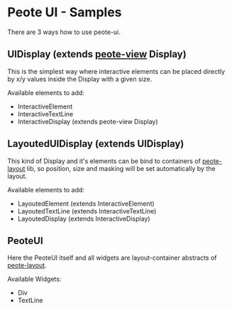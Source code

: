 # Peote UI - Samples

There are 3 ways how to use peote-ui.


## UIDisplay (extends [peote-view](https://github.com/maitag/peote-view) Display)

This is the simplest way where interactive elements can be placed 
directly by x/y values inside the Display with a given size.

Available elements to add:
- InteractiveElement
- InteractiveTextLine<FontStyle>
- InteractiveDisplay (extends peote-view Display)



## LayoutedUIDisplay (extends UIDisplay)

This kind of Display and it's elements can be bind to containers of [peote-layout](https://github.com/maitag/peote-layout) lib,
so position, size and masking will be set automatically by the layout.

Available elements to add:
- LayoutedElement (extends InteractiveElement)
- LayoutedTextLine<FontStyle> (extends InteractiveTextLine<FontStyle>)
- LayoutedDisplay (extends InteractiveDisplay)



## PeoteUI 

Here the PeoteUI itself and all widgets are layout-container abstracts of [peote-layout](https://github.com/maitag/peote-layout).

Available Widgets:
- Div
- TextLine
